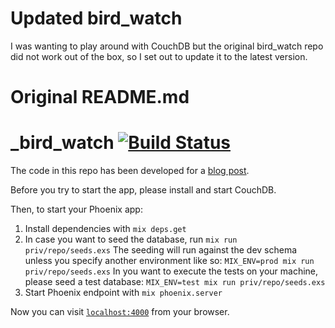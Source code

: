 # Updated bird_watch

I was wanting to play around with CouchDB but the original bird_watch repo did not work out of the box, so I set out to update it to the latest version.

# Original README.md

_bird_watch [![Build Status](https://travis-ci.org/mkrogemann/bird_watch.svg)](https://travis-ci.org/mkrogemann/bird_watch)
===========

The code in this repo has been developed for a [blog post](https://blog.codecentric.de/en/2016/01/elixir-phoenix-couchdb-introduction/).

Before you try to start the app, please install and start CouchDB.

Then, to start your Phoenix app:

  1. Install dependencies with `mix deps.get`
  2. In case you want to seed the database, run `mix run priv/repo/seeds.exs`
     The seeding will run against the dev schema unless you specify another environment like so:
     `MIX_ENV=prod mix run priv/repo/seeds.exs`
     In you want to execute the tests on your machine, please seed a test database:
     `MIX_ENV=test mix run priv/repo/seeds.exs`
  3. Start Phoenix endpoint with `mix phoenix.server`

Now you can visit [`localhost:4000`](http://localhost:4000) from your browser.
